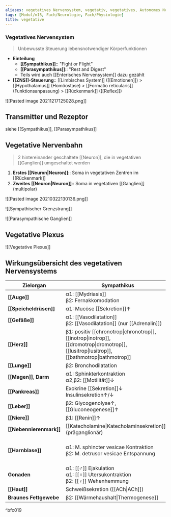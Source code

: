 ```yaml
---
aliases: vegetatives Nervensystem, vegetativ, vegetatives, Autonomes Nervensystem
tags: [Modul/m15, Fach/Neurologie, Fach/Physiologie]
title: vegetative
---
```


### Vegetatives Nervensystem
> Unbewusste Steuerung lebensnotwendiger Körperfunktionen
- **Einteilung**
	- **[[Sympathikus]]**:: "Fight or Flight"
	- **[[Parasympathikus]]**:: "Rest and Digest"
	- Teils wird auch [[Enterisches Nervensystem]] dazu gezählt
- **[[ZNS]]-Steuerung**:: [[Limbisches System]] ([[Emotionen]]) > [[Hypothalamus]] (Homöostase) > [[Formatio reticularis]] (Funktionsanpassung) > [[Rückenmark]] ([[Reflex]])

![[Pasted image 20211217125028.png]]


## Transmitter und Rezeptor
siehe [[Sympathikus]], [[Parasympathikus]]
## Vegetative Nervenbahn
> 2 hintereinander geschaltete [[Neuron]], die in vegetativen [[Ganglien]] umgeschaltet werden
1. **Erstes [[Neuron|Neuron]]**:: Soma in vegetativen Zentren im [[Rückenmark]]
2. **Zweites [[Neuron|Neuron]]**:: Soma in vegetativen [[Ganglien]] (multipolar)

![[Pasted image 20210322130136.png]]

![[Sympathischer Grenzstrang]]

![[Parasympathische Ganglien]]



## Vegetative Plexus
![[Vegetative Plexus]]

## Wirkungsübersicht des vegetativen Nervensystems
|Zielorgan|Sympathikus|Parasympathikus|
|---|---|---|
|**[[Auge]]**|α1: [[Mydriasis]]<br>β2: Fernakkomodation|[[Miosis]]<br>Nahakkomodation
|**[[Speicheldrüsen]]**|α1: Mucöse [[Sekretion]]↑|Seröse [[Sekretion]]↑ 
|**[[Gefäße]]**|α1: [[Vasodilatation]]<br>β2: [[Vasodilatation]] (nur [[Adrenalin]])|[[Vasodilatation]] (v.a. indirekt)
|**[[Herz]]**|β1: positiv [[chronotrop\|chronotrop]], [[inotrop\|inotrop]], [[dromotrop\|dromotrop]], [[lusitrop\|lusitrop]], [[bathmotrop\|bathmotrop]]| negativ [[chronotrop\|chronotrop]], [[dromotrop\|dromotrop]], Vorhof-[[inotrop\|inotrop]]
|**[[Lunge]]**|β2: Bronchodilatation|Bronchokonstriktion
|**[[Magen]]**, **Darm**|α1: Sphinkterkontraktion<br>α2,β2: [[Motilität]]↓|Sphinkterdilatation, [[Motilität]]↑ 
|**[[Pankreas]]**|Exokrine [[Sekretion]]↓<br>Insulinsekretion↑/↓|Insulinsekretion↑, Exokrine [[Sekretion]]↑ 
|**[[Leber]]**|β2: Glycogenolyse↑, [[Gluconeogenese]]↑|
|**[[Niere]]**|β1: [[Renin]]↑|
|**[[Nebennierenmark]]**|[[Katecholamine\|Katecholaminsekretion]]↑ (präganglionär)|
|**[[Harnblase]]**|α1: M. sphincter vesicae Kontraktion<br>β2: M. detrusor vesicae Entspannung|M. sphincter vesicae Entspannung<br>β2: M. detrusor vesicae Kontraktion
|**Gonaden**|α1: [[♂]] Ejakulation<br>α1: [[♀]] Utersukontraktion<br>β2: [[♀]] Wehenhemmung|[[Erektion]]
|**[[Haut]]**|Schweißsekretion ([[ACh\|ACh]])|
|**Braunes Fettgewebe**|β2: [[Wärmehaushalt\|Thermogenese]]|

^bfc019

[^1]: Beispiel eines Reflexbogens: Barorezeptoren → Ncl. ambiguus ([[Formatio reticularis]]) → Umschaltung auf parasympathischen Ncl. ambiguus (projiziert auf [[Herz]], [[Lunge]])